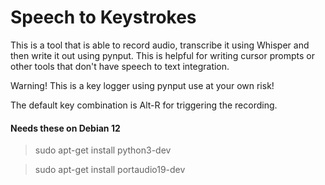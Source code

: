 # Speech to Keystrokes

This is a tool that is able to record audio, transcribe it using Whisper and then write it out using pynput.
This is helpful for writing cursor prompts or other tools that don't have speech to text integration.

Warning! This is a key logger using pynput use at your own risk!

The default key combination is Alt-R for triggering the recording.

#### Needs these on Debian 12

> sudo apt-get install python3-dev

> sudo apt-get install portaudio19-dev